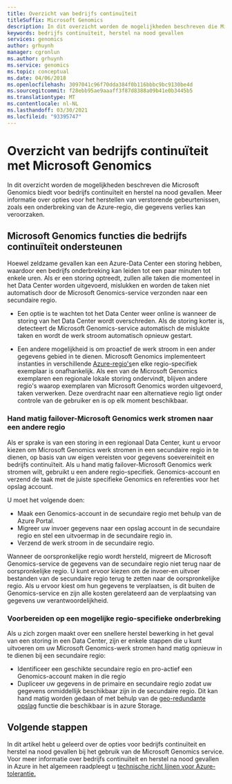 ```yaml
---
title: Overzicht van bedrijfs continuïteit
titleSuffix: Microsoft Genomics
description: In dit overzicht worden de mogelijkheden beschreven die Microsoft Genomics biedt voor bedrijfs continuïteit en herstel na nood gevallen.
keywords: bedrijfs continuïteit, herstel na nood gevallen
services: genomics
author: grhuynh
manager: cgronlun
ms.author: grhuynh
ms.service: genomics
ms.topic: conceptual
ms.date: 04/06/2018
ms.openlocfilehash: 3097041c96f70dda384f0b116bbbc9bc9130be4d
ms.sourcegitcommit: f28ebb95ae9aaaff3f87d8388a09b41e0b3445b5
ms.translationtype: MT
ms.contentlocale: nl-NL
ms.lasthandoff: 03/30/2021
ms.locfileid: "93395747"
---
```

# <a name="overview-of-business-continuity-with-microsoft-genomics"></a>Overzicht van bedrijfs continuïteit met Microsoft Genomics
In dit overzicht worden de mogelijkheden beschreven die Microsoft Genomics biedt voor bedrijfs continuïteit en herstel na nood gevallen. Meer informatie over opties voor het herstellen van verstorende gebeurtenissen, zoals een onderbreking van de Azure-regio, die gegevens verlies kan veroorzaken. 


## <a name="microsoft-genomics-features-that-support-business-continuity"></a>Microsoft Genomics functies die bedrijfs continuïteit ondersteunen 
Hoewel zeldzame gevallen kan een Azure-Data Center een storing hebben, waardoor een bedrijfs onderbreking kan leiden tot een paar minuten tot enkele uren. Als er een storing optreedt, zullen alle taken die momenteel in het Data Center worden uitgevoerd, mislukken en worden de taken niet automatisch door de Microsoft Genomics-service verzonden naar een secundaire regio. 

* Een optie is te wachten tot het Data Center weer online is wanneer de storing van het Data Center wordt overschreden. Als de storing korter is, detecteert de Microsoft Genomics-service automatisch de mislukte taken en wordt de werk stroom automatisch opnieuw gestart.

* Een andere mogelijkheid is om proactief de werk stroom in een ander gegevens gebied in te dienen. Microsoft Genomics implementeert instanties in verschillende [Azure-regio's](https://azure.microsoft.com/regions/services/)en elke regio-specifiek exemplaar is onafhankelijk. Als een van de Microsoft Genomics exemplaren een regionale lokale storing ondervindt, blijven andere regio's waarop exemplaren van Microsoft Genomics worden uitgevoerd, taken verwerken. Deze overdracht naar een alternatieve regio ligt onder controle van de gebruiker en is op elk moment beschikbaar.


### <a name="manually-failover-microsoft-genomics-workflows-to-another-region"></a>Hand matig failover-Microsoft Genomics werk stromen naar een andere regio
Als er sprake is van een storing in een regionaal Data Center, kunt u ervoor kiezen om Microsoft Genomics werk stromen in een secundaire regio in te dienen, op basis van uw eigen vereisten voor gegevens soevereiniteit en bedrijfs continuïteit. Als u hand matig failover-Microsoft Genomics werk stromen wilt, gebruikt u een andere regio-specifiek. Genomics-account en verzend de taak met de juiste specifieke Genomics en referenties voor het opslag account.

U moet het volgende doen:
* Maak een Genomics-account in de secundaire regio met behulp van de Azure Portal. 
* Migreer uw invoer gegevens naar een opslag account in de secundaire regio en stel een uitvoermap in de secundaire regio in.
* Verzend de werk stroom in de secundaire regio.

Wanneer de oorspronkelijke regio wordt hersteld, migreert de Microsoft Genomics-service de gegevens van de secundaire regio niet terug naar de oorspronkelijke regio. U kunt ervoor kiezen om de invoer-en uitvoer bestanden van de secundaire regio terug te zetten naar de oorspronkelijke regio.  Als u ervoor kiest om hun gegevens te verplaatsen, is dit buiten de Genomics-service en zijn alle kosten gerelateerd aan de verplaatsing van gegevens uw verantwoordelijkheid. 

### <a name="preparing-for-a-possible-region-specific-outage"></a>Voorbereiden op een mogelijke regio-specifieke onderbreking
Als u zich zorgen maakt over een snellere herstel bewerking in het geval van een storing in een Data Center, zijn er enkele stappen die u kunt uitvoeren om uw Microsoft Genomics-werk stromen hand matig opnieuw in te dienen bij een secundaire regio:

* Identificeer een geschikte secundaire regio en pro-actief een Genomics-account maken in die regio
* Dupliceer uw gegevens in de primaire en secundaire regio zodat uw gegevens onmiddellijk beschikbaar zijn in de secundaire regio. Dit kan hand matig worden gedaan of met behulp van de [geo-redundante opslag](../storage/common/storage-redundancy.md) functie die beschikbaar is in azure Storage. 

## <a name="next-steps"></a>Volgende stappen
In dit artikel hebt u geleerd over de opties voor bedrijfs continuïteit en herstel na nood gevallen bij het gebruik van de Microsoft Genomics service. Voor meer informatie over bedrijfs continuïteit en herstel na nood gevallen in Azure in het algemeen raadpleegt u [technische richt lijnen voor Azure-tolerantie.](/azure/architecture/resiliency/recovery-loss-azure-region)